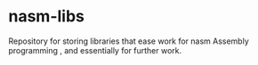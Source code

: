 # nasm-libs
Repository for storing libraries that ease work for nasm Assembly programming , and essentially for further work.
